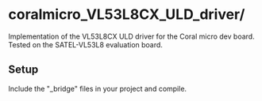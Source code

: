 # coralmicro_VL53L8CX_ULD_driver/

Implementation of the VL53L8CX ULD driver for the Coral micro dev board. 
Tested on the SATEL-VL53L8 evaluation board. 

## Setup

Include the "_bridge" files in your project and compile.

